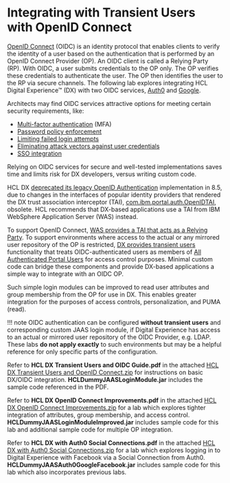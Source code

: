 # Integrating with Transient Users with OpenID Connect

[OpenID Connect](https://openid.net/connect/) (OIDC) is an identity protocol that enables clients to verify the identity of a user based on the authentication that is performed by an OpenID Connect Provider (OP). An OIDC client is called a Relying Party (RP). With OIDC, a user submits credentials to the OP only. The OP verifies these credentials to authenticate the user. The OP then identifies the user to the RP via secure channels.  The following lab explores integrating HCL Digital Experience™ (DX) with two OIDC services, [Auth0](https://auth0.com/docs/authenticate/protocols/openid-connect-protocol) and [Google](https://developers.google.com/identity/protocols/oauth2/openid-connect).

Architects may find OIDC services attractive options for meeting certain security requirements, like:

   - [Multi-factor authentication](https://owasp.org/www-project-top-ten/2017/A2_2017-Broken_Authentication) (MFA)
   - [Password policy enforcement](https://owasp.org/www-project-top-ten/2017/A2_2017-Broken_Authentication)
   - [Limiting failed login attempts](https://owasp.org/www-project-top-ten/2017/A2_2017-Broken_Authentication)
   - [Eliminating attack vectors against user credentials](https://openid.net/connect/faq/)
   - [SSO integration](https://auth0.com/docs/customize/integrations/sso-integrations)

Relying on OIDC services for secure and well-tested implementations saves time and limits risk for DX developers, versus writing custom code.

HCL DX [deprecated its legacy OpenID Authentication](../../../../../../whatsnew/deprecated_features.md) implementation in 8.5, due to changes in the interfaces of popular identity providers that rendered the DX trust association interceptor (TAI), [com.ibm.portal.auth.OpenIDTAI](https://help.hcltechsw.com/digital-experience/8.5/security/use_social.html), obsolete. HCL recommends that DX-based applications use a TAI from IBM WebSphere Application Server (WAS) instead. 

To support OpenID Connect, [WAS provides a TAI that acts as a Relying Party](https://www.ibm.com/docs/en/was/9.0.5?topic=users-openid-connect-overview).  To support environments where access to the actual or any mirrored user repository  of the OP is restricted, [DX provides transient users](https://help.hcltechsw.com/digital-experience/8.5/security/openid_trans_users.html) functionality that treats OIDC-authenticated users as members of [All Authenticated Portal Users](../../authorization/users_and_groups/adusrgrp_user.md) for access control purposes. Minimal custom code can bridge these components and provide DX-based applications a simple way to integrate with an OIDC OP. 

Such simple login modules can be improved to read user attributes and group membership from the OP for use in DX. This enables greater integration for the purposes of access controls, personalization, and PUMA (read).

!!! note 
    OIDC authentication can be configured **without transient users** and corresponding custom JAAS login module, if Digital Experience has access to an actual or mirrored user repository of the OIDC Provider, e.g. LDAP. These labs **do not apply exactly** to such environments but may be a helpful reference for only specific parts of the configuration.

Refer to **HCL DX Transient Users and OIDC Guide.pdf** in the attached [HCL DX Transient Users and OpenID Connect.zip](https://support.hcltechsw.com/sys_attachment.do?sys_id=e0122a9f1bb1b490f37655352a4bcb3f) for instructions on basic DX/OIDC integration. **HCLDummyJAASLoginModule.jar** includes the sample code referenced in the PDF.

Refer to **HCL DX OpenID Connect Improvements.pdf** in the attached [HCL DX OpenID Connect Improvements.zip](https://support.hcltechsw.com/sys_attachment.do?sys_id=e4122a9f1bb1b490f37655352a4bcb3d) for a lab which explores tighter integration of attributes, group membership, and access control. **HCLDummyJAASLoginModuleImproved.jar** includes sample code for this lab and additional sample code for multiple OP integration.

Refer to **HCL DX with Auth0 Social Connections.pdf** in the attached [HCL DX with Auth0 Social Connections.zip](https://support.hcltechsw.com/sys_attachment.do?sys_id=f4122a9f1bb1b490f37655352a4bcb40) for a lab which explores logging in to Digital Experience with Facebook via a Social Connection from Auth0.  **HCLDummyJAASAuth0GoogleFacebook.jar** includes sample code for this lab which also incorporates previous labs.
